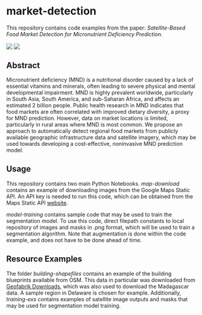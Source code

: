 # market-detection
This repository contains code examples from the paper: *Satellite-Based Food Market Detection for Micronutrient Deficiency Prediction.*

<img align="center" src="Photo%training-exs/sat1.png">

<img align="center" src="Photo%training-exs/mask1.png">


## Abstract
Micronutrient deficiency (MND) is a nutritional disorder caused by a lack of essential vitamins and minerals, often leading to severe physical and mental developmental impairment. MND is highly prevalent worldwide, particularly in South Asia, South America, and sub-Saharan Africa, and affects an estimated 2 billion people. Public health research in MND indicates that food markets are often correlated with improved dietary diversity, a proxy for MND prediction. However, data on market locations is limited, particularly in rural areas where MND is most common. We propose an approach to automatically detect regional food markets from publicly available geographic infrastructure data and satellite imagery, which may be used towards developing a cost-effective, noninvasive MND prediction model.

## Usage
This repository contains two main Python Notebooks. *map-download* contains an example of downloading images from the Google Maps Static API. An API key is needed to run this code, which can be obtained from the Maps Static API [website](https://developers.google.com/maps/documentation/maps-static/overview).

*model-training* contains sample code that may be used to train the segmentation model. To use this code, direct filepath constants to local repository of images and masks in .png format, which will be used to train a segmentation algorithm. Note that augmentation is done within the code example, and does not have to be done ahead of time. 

## Resource Examples 
The folder *building-shapefiles* contains an example of the building blueprints available from OSM. This data in particular was downloaded from [Geofabrik Downloads](http://download.geofabrik.de/north-america.html), which was also used to download the Madagascar data. A sample region in Delaware is chosen for example. Additionally, *training-exs* contains examples of satellite image outputs and masks that may be used for segmentation model training.
